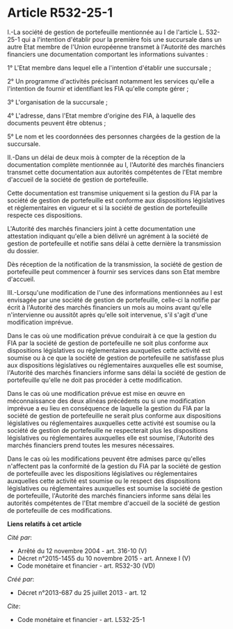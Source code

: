 # Article R532-25-1

I.-La société de gestion de portefeuille mentionnée au I de l'article L. 532-25-1 qui a l'intention d'établir pour la
première fois une succursale dans un autre Etat membre de l'Union européenne transmet à l'Autorité des marchés financiers une
documentation comportant les informations suivantes : 

1° L'Etat membre dans lequel elle a l'intention d'établir une succursale ; 

2° Un programme d'activités précisant notamment les services qu'elle a l'intention de fournir et identifiant les FIA qu'elle
compte gérer ; 

3° L'organisation de la succursale ; 

4° L'adresse, dans l'Etat membre d'origine des FIA, à laquelle des documents peuvent être obtenus ; 

5° Le nom et les coordonnées des personnes chargées de la gestion de la succursale. 

II.-Dans un délai de deux mois à compter de la réception de la documentation complète mentionnée au I, l'Autorité des marchés
financiers transmet cette documentation aux autorités compétentes de l'Etat membre d'accueil de la société de gestion de
portefeuille. 

Cette documentation est transmise uniquement si la gestion du FIA par la société de gestion de portefeuille est conforme aux
dispositions législatives et réglementaires en vigueur et si la société de gestion de portefeuille respecte ces
dispositions. 

L'Autorité des marchés financiers joint à cette documentation une attestation indiquant qu'elle a bien délivré un agrément à
la société de gestion de portefeuille et notifie sans délai à cette dernière la transmission du dossier. 

Dès réception de la notification de la transmission, la société de gestion de portefeuille peut commencer à fournir ses
services dans son Etat membre d'accueil. 

III.-Lorsqu'une modification de l'une des informations mentionnées au I est envisagée par une société de gestion de
portefeuille, celle-ci la notifie par écrit à l'Autorité des marchés financiers un mois au moins avant qu'elle n'intervienne
ou aussitôt après qu'elle soit intervenue, s'il s'agit d'une modification imprévue. 

Dans le cas où une modification prévue conduirait à ce que la gestion du FIA par la société de gestion de portefeuille ne
soit plus conforme aux dispositions législatives ou réglementaires auxquelles cette activité est soumise ou à ce que la
société de gestion de portefeuille ne satisfasse plus aux dispositions législatives ou réglementaires auxquelles elle est
soumise, l'Autorité des marchés financiers informe sans délai la société de gestion de portefeuille qu'elle ne doit pas
procéder à cette modification. 

Dans le cas où une modification prévue est mise en œuvre en méconnaissance des deux alinéas précédents ou si une modification
imprévue a eu lieu en conséquence de laquelle la gestion du FIA par la société de gestion de portefeuille ne serait plus
conforme aux dispositions législatives ou réglementaires auxquelles cette activité est soumise ou la société de gestion de
portefeuille ne respecterait plus les dispositions législatives ou réglementaires auxquelles elle est soumise, l'Autorité des
marchés financiers prend toutes les mesures nécessaires. 

Dans le cas où les modifications peuvent être admises parce qu'elles n'affectent pas la conformité de la gestion du FIA par
la société de gestion de portefeuille avec les dispositions législatives ou réglementaires auxquelles cette activité est
soumise ou le respect des dispositions législatives ou réglementaires auxquelles est soumise la société de gestion de
portefeuille, l'Autorité des marchés financiers informe sans délai les autorités compétentes de l'Etat membre d'accueil de la
société de gestion de portefeuille de ces modifications.

**Liens relatifs à cet article**

_Cité par_:

  - Arrêté du 12 novembre 2004 - art. 316-10 (V)
  - Décret n°2015-1455 du 10 novembre 2015 - art. Annexe I (V)
  - Code monétaire et financier - art. R532-30 (VD)

_Créé par_:

  - Décret n°2013-687 du 25 juillet 2013 - art. 12

_Cite_:

  - Code monétaire et financier - art. L532-25-1
